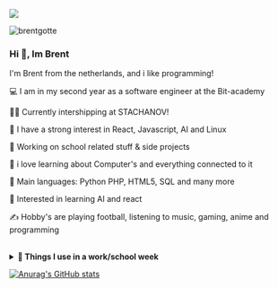 

<p align="center">
 
<img src="https://readme-typing-svg.herokuapp.com?font=Fira+Code&size=27&duration=3000&pause=999&color=F37182CD&center=true&width=435&lines=Brent+G%C3%B6tte+%7C+Web+developer;Linux+enthousiast"> </p>
<img src="https://komarev.com/ghpvc/?username=brentgotte&label=Visitors&color=1ad90d&style=flat" alt="brentgotte" />
 ### Hi 👋, Im Brent
 
 
I'm Brent from the netherlands, and i like programming!

💻 I am in my second year as a  software engineer at the Bit-academy

🧑‍💼 Currently intershipping at STACHANOV!

📝 I have a strong interest in React, Javascript,  AI and Linux

🔭 Working on school related stuff & side projects

🌱 i love learning about Computer's and everything connected to it

🌟 Main languages: Python PHP, HTML5, SQL and many more

🚩 Interested in learning AI and react

✍️ Hobby's are playing football, listening to music, gaming, anime and programming


<br>
<details>
  <summary><b>🔧 Things I use in a work/school week</b></summary>
  <br>
  <ul>
    <li><b>OS:</b> Ubuntu 22.04 LTS</li>
    <li><b>Laptop: </b>Lenovo Thinkpad x260</li>
    <li><b>Browser: </b> Firefox</li>
    <li><b>Code Editor:</b> VSCode</li>
    </ul>
  </details>


[![Anurag's GitHub stats](https://github-readme-stats.vercel.app/api?username=brentgotte)](https://github.com/anuraghazra/github-readme-stats)


